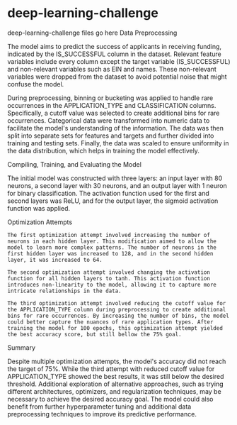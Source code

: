 # deep-learning-challenge
deep-learning-challenge files go here
Data Preprocessing

The model aims to predict the success of applicants in receiving funding, indicated by the IS_SUCCESSFUL column in the dataset. Relevant feature variables include every column except the target variable (IS_SUCCESSFUL) and non-relevant variables such as EIN and names. These non-relevant variables were dropped from the dataset to avoid potential noise that might confuse the model.

During preprocessing, binning or bucketing was applied to handle rare occurrences in the APPLICATION_TYPE and CLASSIFICATION columns. Specifically, a cutoff value was selected to create additional bins for rare occurrences. Categorical data were transformed into numeric data to facilitate the model's understanding of the information. The data was then split into separate sets for features and targets and further divided into training and testing sets. Finally, the data was scaled to ensure uniformity in the data distribution, which helps in training the model effectively.

Compiling, Training, and Evaluating the Model

The initial model was constructed with three layers: an input layer with 80 neurons, a second layer with 30 neurons, and an output layer with 1 neuron for binary classification. The activation function used for the first and second layers was ReLU, and for the output layer, the sigmoid activation function was applied.

Optimization Attempts

    The first optimization attempt involved increasing the number of neurons in each hidden layer. This modification aimed to allow the model to learn more complex patterns. The number of neurons in the first hidden layer was increased to 128, and in the second hidden layer, it was increased to 64.

    The second optimization attempt involved changing the activation function for all hidden layers to tanh. This activation function introduces non-linearity to the model, allowing it to capture more intricate relationships in the data.

    The third optimization attempt involved reducing the cutoff value for the APPLICATION_TYPE column during preprocessing to create additional bins for rare occurrences. By increasing the number of bins, the model could better capture the nuances of rare application types. After training the model for 100 epochs, this optimization attempt yielded the best accuracy score, but still bellow the 75% goal.

Summary

Despite multiple optimization attempts, the model's accuracy did not reach the target of 75%. While the third attempt with reduced cutoff value for APPLICATION_TYPE showed the best results, it was still below the desired threshold. Additional exploration of alternative approaches, such as trying different architectures, optimizers, and regularization techniques, may be necessary to achieve the desired accuracy goal. The model could also benefit from further hyperparameter tuning and additional data preprocessing techniques to improve its predictive performance.
